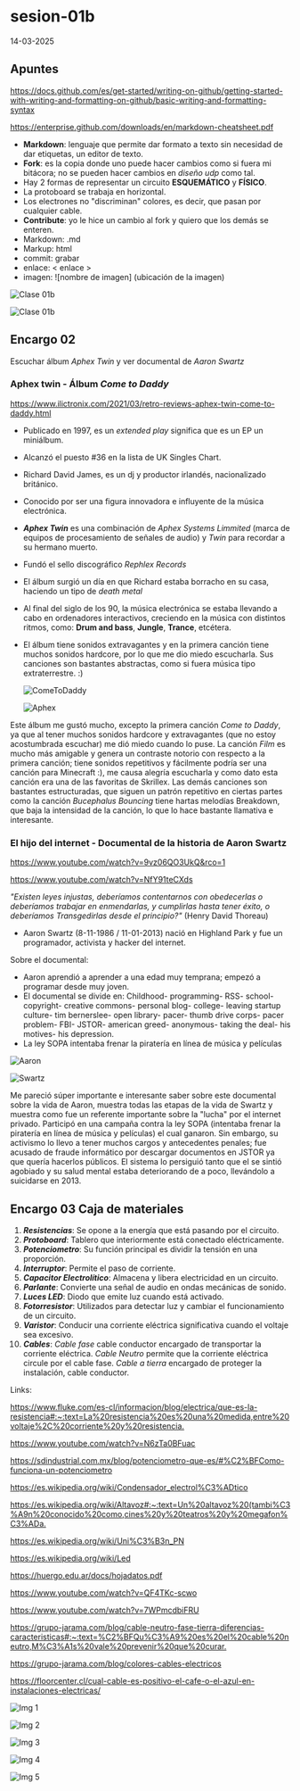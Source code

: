 # sesion-01b

14-03-2025

## Apuntes 

<https://docs.github.com/es/get-started/writing-on-github/getting-started-with-writing-and-formatting-on-github/basic-writing-and-formatting-syntax>

<https://enterprise.github.com/downloads/en/markdown-cheatsheet.pdf>

* **Markdown**: lenguaje que permite dar formato a texto sin necesidad de dar etiquetas, un editor de texto.
* **Fork**: es la copia donde uno puede hacer cambios como si fuera mi bitácora; no se pueden hacer cambios en _diseño udp_ como tal. 
* Hay 2 formas de representar un circuito **ESQUEMÁTICO** y **FÍSICO**.
* La protoboard se trabaja en horizontal.
* Los electrones no "discriminan" colores, es decir, que pasan por cualquier cable.
* **Contribute**: yo le hice un cambio al fork y quiero que los demás se enteren.
* Markdown: .md
* Markup: html
* commit: grabar
* enlace: < enlace >
* imagen: ![nombre de imagen] (ubicación de la imagen)

![Clase 01b](https://github.com/user-attachments/assets/f294b9b7-9ccd-4157-8a6c-e754d46414c6)

![Clase 01b](https://github.com/user-attachments/assets/1ceb59c5-357c-4a22-bc83-47229a22b2ad)


## Encargo 02

Escuchar álbum _Aphex Twin_ y ver documental de _Aaron Swartz_

### Aphex twin - Álbum _Come to Daddy_

<https://www.ilictronix.com/2021/03/retro-reviews-aphex-twin-come-to-daddy.html>

* Publicado en 1997, es un _extended play_ significa que es un EP un miniálbum.
* Alcanzó el puesto #36 en la lista de UK Singles Chart.
* Richard David James, es un dj y productor irlandés, nacionalizado británico.
* Conocido por ser una figura innovadora e influyente de la música electrónica.
* ***Aphex Twin*** es una combinación de _Aphex Systems Limmited_ (marca de equipos de procesamiento de señales de audio) y _Twin_ para recordar a su hermano muerto.
* Fundó el sello discográfico _Rephlex Records_
* El álbum surgió un día en que Richard estaba borracho en su casa, haciendo un tipo de _death metal_
* Al final del siglo de los 90, la música electrónica se estaba llevando a cabo en ordenadores interactivos, creciendo en la música con distintos ritmos, como: **Drum and bass**, **Jungle**, **Trance**, etcétera.
* El álbum tiene sonidos extravagantes y en la primera canción tiene muchos sonidos hardcore, por lo que me dio miedo escucharla. Sus canciones son bastantes abstractas, como si fuera música tipo extraterrestre. :)
  
  ![ComeToDaddy](https://github.com/user-attachments/assets/90f8e13f-cd89-42b6-9e15-6aa44d552783)


  ![Aphex](https://github.com/user-attachments/assets/37856fa3-eeee-4a21-b18f-16422f60ee75)

Este álbum me gustó mucho, excepto la primera canción _Come to Daddy_, ya que al tener muchos sonidos hardcore y extravagantes (que no estoy acostumbrada escuchar) me dió miedo cuando lo puse. La canción _Film_ es mucho más amigable y genera un contraste notorio con respecto a la primera canción; tiene sonidos repetitivos y fácilmente podría ser una canción para Minecraft :), me causa alegría escucharla y como dato esta canción era una de las favoritas de Skrillex. Las demás canciones son bastantes estructuradas, que siguen un patrón repetitivo en ciertas partes como la canción _Bucephalus Bouncing_ tiene hartas melodías Breakdown, que baja la intensidad de la canción, lo que lo hace bastante llamativa e interesante. 


### El hijo del internet - Documental de la historia de Aaron Swartz 

<https://www.youtube.com/watch?v=9vz06QO3UkQ&rco=1>

<https://www.youtube.com/watch?v=NfY91teCXds>

_"Existen leyes injustas, deberíamos contentarnos con obedecerlas o deberíamos trabajar en enmendarlas, y cumplirlas hasta tener éxito, o deberíamos Transgedirlas desde el principio?"_ (Henry David Thoreau)

* Aaron Swartz (8-11-1986 / 11-01-2013) nació en Highland Park y fue un programador, activista y hacker del internet.

Sobre el documental: 

* Aaron aprendió a aprender a una edad muy temprana; empezó a programar desde muy joven.
* El documental se divide en: Childhood- programming- RSS- school- copyright- creative commons- personal blog- college- leaving startup culture- tim bernerslee- open library- pacer- thumb drive corps- pacer problem- FBI- JSTOR- american greed- anonymous- taking the deal- his motives- his depression.
* La ley SOPA intentaba frenar la piratería en línea de música y películas

![Aaron](https://github.com/user-attachments/assets/710195e0-c6c2-48f5-9634-aef6b52846f8)

![Swartz](https://github.com/user-attachments/assets/a00c5961-e2ba-451c-a218-df6ec1c70e6c)

Me pareció súper importante e interesante saber sobre este documental sobre la vida de Aaron, muestra todas las etapas de la vida de Swartz y muestra como fue un referente importante sobre la "lucha" por el internet privado. Participó en una campaña contra la ley SOPA (intentaba frenar la piratería en línea de música y películas) el cual ganaron. Sin embargo, su activismo lo llevo a tener muchos cargos y antecedentes penales; fue acusado de fraude informático por descargar documentos en JSTOR ya que quería hacerlos públicos. El sistema lo persiguió tanto que el se sintió agobiado y su salud mental estaba deteriorando de a poco, llevándolo a suicidarse en 2013.

## Encargo 03 Caja de materiales 

1. ***Resistencias***: Se opone a la energía que está pasando por el circuito.
2. ***Protoboard***: Tablero que interiormente está conectado eléctricamente.
3. ***Potenciometro***: Su función principal es dividir la tensión en una proporción.
4. ***Interruptor***: Permite el paso de corriente.
5. ***Capacitor Electrolítico***: Almacena y libera electricidad en un circuito.
6. ***Parlante***: Convierte una señal de audio en ondas mecánicas de sonido.
7. ***Luces LED***: Diodo que emite luz cuando está activado.
8. ***Fotorresistor***: Utilizados para detectar luz y cambiar el funcionamiento de un circuito.
9. ***Varistor***: Conducir una corriente eléctrica significativa cuando el voltaje sea excesivo.
10. ***Cables***: _Cable fase_ cable conductor encargado de transportar la corriente eléctrica. _Cable Neutro_ permite que la corriente eléctrica circule por el cable fase. _Cable a tierra_ encargado de proteger la instalación, cable conductor.

Links: 

<https://www.fluke.com/es-cl/informacion/blog/electrica/que-es-la-resistencia#:~:text=La%20resistencia%20es%20una%20medida,entre%20voltaje%2C%20corriente%20y%20resistencia.>

<https://www.youtube.com/watch?v=N6zTa0BFuac>

<https://sdindustrial.com.mx/blog/potenciometro-que-es/#%C2%BFComo-funciona-un-potenciometro>

<https://es.wikipedia.org/wiki/Condensador_electrol%C3%ADtico>

<https://es.wikipedia.org/wiki/Altavoz#:~:text=Un%20altavoz%20(tambi%C3%A9n%20conocido%20como,cines%20y%20teatros%20y%20megafon%C3%ADa.>

<https://es.wikipedia.org/wiki/Uni%C3%B3n_PN>

<https://es.wikipedia.org/wiki/Led>

<https://huergo.edu.ar/docs/hojadatos.pdf>

<https://www.youtube.com/watch?v=QF4TKc-scwo>

<https://www.youtube.com/watch?v=7WPmcdbiFRU>

<https://grupo-jarama.com/blog/cable-neutro-fase-tierra-diferencias-caracteristicas#:~:text=%C2%BFQu%C3%A9%20es%20el%20cable%20neutro,M%C3%A1s%20vale%20prevenir%20que%20curar.>

<https://grupo-jarama.com/blog/colores-cables-electricos>

<https://floorcenter.cl/cual-cable-es-positivo-el-cafe-o-el-azul-en-instalaciones-electricas/>

![Img 1](https://github.com/user-attachments/assets/86911a11-7ac3-4cb6-871a-372e110c5866)

![Img 2](https://github.com/user-attachments/assets/3d693ef1-32a0-4cc5-a02a-8b522beab370)

![Img 3](https://github.com/user-attachments/assets/5ecf358d-73fe-4136-86e2-8a9ff4c9f8b1)

![Img 4](https://github.com/user-attachments/assets/311ae345-9e8b-43a7-9c14-563b93e7ea85)

![Img 5](https://github.com/user-attachments/assets/3da72906-a0a5-492b-a9f4-a469ea58b77a)
